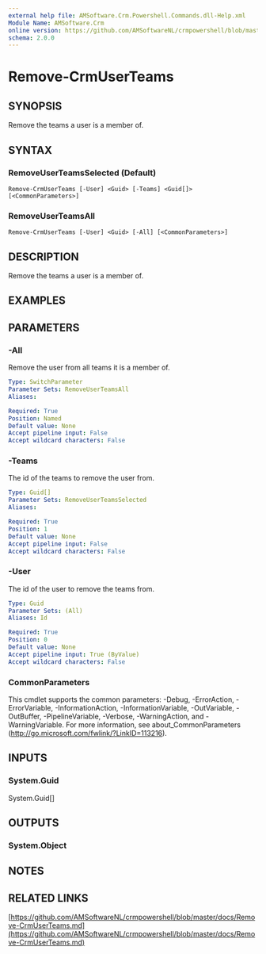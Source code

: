 ```yaml
---
external help file: AMSoftware.Crm.Powershell.Commands.dll-Help.xml
Module Name: AMSoftware.Crm
online version: https://github.com/AMSoftwareNL/crmpowershell/blob/master/docs/Remove-CrmUserTeams.md
schema: 2.0.0
---
```


# Remove-CrmUserTeams

## SYNOPSIS
Remove the teams a user is a member of.

## SYNTAX

### RemoveUserTeamsSelected (Default)
```
Remove-CrmUserTeams [-User] <Guid> [-Teams] <Guid[]> [<CommonParameters>]
```

### RemoveUserTeamsAll
```
Remove-CrmUserTeams [-User] <Guid> [-All] [<CommonParameters>]
```

## DESCRIPTION
Remove the teams a user is a member of.

## EXAMPLES

## PARAMETERS

### -All
Remove the user from all teams it is a member of.

```yaml
Type: SwitchParameter
Parameter Sets: RemoveUserTeamsAll
Aliases: 

Required: True
Position: Named
Default value: None
Accept pipeline input: False
Accept wildcard characters: False
```

### -Teams
The id of the teams to remove the user from.

```yaml
Type: Guid[]
Parameter Sets: RemoveUserTeamsSelected
Aliases: 

Required: True
Position: 1
Default value: None
Accept pipeline input: False
Accept wildcard characters: False
```

### -User
The id of the user to remove the teams from.

```yaml
Type: Guid
Parameter Sets: (All)
Aliases: Id

Required: True
Position: 0
Default value: None
Accept pipeline input: True (ByValue)
Accept wildcard characters: False
```

### CommonParameters
This cmdlet supports the common parameters: -Debug, -ErrorAction, -ErrorVariable, -InformationAction, -InformationVariable, -OutVariable, -OutBuffer, -PipelineVariable, -Verbose, -WarningAction, and -WarningVariable. For more information, see about_CommonParameters (http://go.microsoft.com/fwlink/?LinkID=113216).

## INPUTS

### System.Guid
System.Guid[]

## OUTPUTS

### System.Object

## NOTES

## RELATED LINKS

[https://github.com/AMSoftwareNL/crmpowershell/blob/master/docs/Remove-CrmUserTeams.md](https://github.com/AMSoftwareNL/crmpowershell/blob/master/docs/Remove-CrmUserTeams.md)

